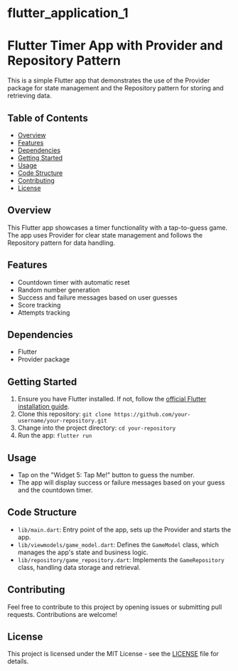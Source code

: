 # flutter_application_1

# Flutter Timer App with Provider and Repository Pattern

This is a simple Flutter app that demonstrates the use of the Provider package for state management and the Repository pattern for storing and retrieving data.

## Table of Contents

- [Overview](#overview)
- [Features](#features)
- [Dependencies](#dependencies)
- [Getting Started](#getting-started)
- [Usage](#usage)
- [Code Structure](#code-structure)
- [Contributing](#contributing)
- [License](#license)

## Overview

This Flutter app showcases a timer functionality with a tap-to-guess game. The app uses Provider for clear state management and follows the Repository pattern for data handling.

## Features

- Countdown timer with automatic reset
- Random number generation
- Success and failure messages based on user guesses
- Score tracking
- Attempts tracking

## Dependencies

- Flutter
- Provider package

## Getting Started

1. Ensure you have Flutter installed. If not, follow the [official Flutter installation guide](https://flutter.dev/docs/get-started/install).
2. Clone this repository: `git clone https://github.com/your-username/your-repository.git`
3. Change into the project directory: `cd your-repository`
4. Run the app: `flutter run`

## Usage

- Tap on the "Widget 5: Tap Me!" button to guess the number.
- The app will display success or failure messages based on your guess and the countdown timer.

## Code Structure

- `lib/main.dart`: Entry point of the app, sets up the Provider and starts the app.
- `lib/viewmodels/game_model.dart`: Defines the `GameModel` class, which manages the app's state and business logic.
- `lib/repository/game_repository.dart`: Implements the `GameRepository` class, handling data storage and retrieval.

## Contributing

Feel free to contribute to this project by opening issues or submitting pull requests. Contributions are welcome!

## License

This project is licensed under the MIT License - see the [LICENSE](LICENSE) file for details.
